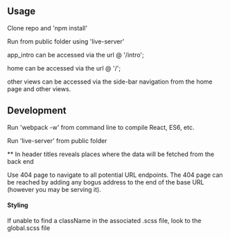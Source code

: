 ## Usage

Clone repo and 'npm install'

Run from public folder using 'live-server'

app_intro can be accessed via the url @ '/intro';

home can be accessed via the url @ '/';

other views can be accessed via the side-bar navigation from the home page and other views.

## Development

Run 'webpack -w' from command line to compile React, ES6, etc.

Run 'live-server' from public folder

** In header titles reveals places where the data will be fetched from the back end

Use 404 page to navigate to all potential URL endpoints. The 404 page can be reached by adding any bogus address to the end of the base URL (however you may be serving it).

#### Styling

If unable to find a className in the associated .scss file, look to the global.scss file

